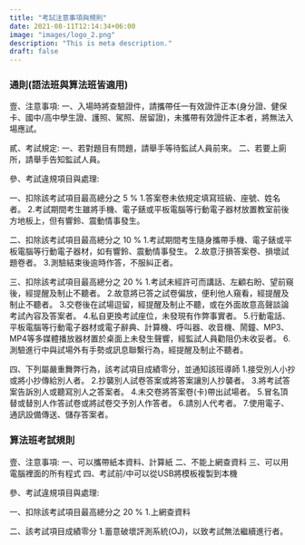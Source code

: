 ```yaml
---
title: "考試注意事項與規則"
date: 2021-08-11T12:14:34+06:00
image: "images/logo_2.png"
description: "This is meta description."
draft: false
---
```


### 通則(語法班與算法班皆適用)

壹、注意事項:
   一、入場時將查驗證件，請攜帶任一有效證件正本(身分證、健保卡、國中/高中學生證、護照、駕照、居留證)，未攜帶有效證件正本者，將無法入場應試。

貳、考試規定:
   一、若對題目有問題，請舉手等待監試人員前來。
   二、若要上廁所，請舉手告知監試人員。

參、考試違規項目與處理:

   一、扣除該考試項目最高總分之 5 %
      1.答案卷未依規定填寫班級、座號、姓名者。
      2.考試期間考生雖將手機、電子錶或平板電腦等行動電子器材放置教室前後方地板上，但有響鈴、震動情事發生。

   二、扣除該考試項目最高總分之 10 %
      1.考試期間考生隨身攜帶手機、電子錶或平板電腦等行動電子器材，如有響鈴、震動情事發生。
      2.故意汙損答案卷、損壞試題卷者。
      3.測驗結束後逾時作答，不服糾正者。

   三、扣除該考試項目最高總分之 20 %
      1.考試未經許可而講話、左顧右盼、望前窺後，經提醒及制止不聽者。
      2.故意將已答之試卷偏放，便利他人窺看，經提醒及制止不聽者。
      3.交卷後在試場逗留，經提醒及制止不聽，或在外面故意高聲談論考試內容及答案者。
      4.私自更換考試座位，未發現有作弊事實者。
      5.行動電話、平板電腦等行動電子器材或電子辭典、計算機、呼叫器、收音機、鬧鐘、MP3、MP4等多媒體播放器材置於桌面上未發生聲響，經監試人員勸阻仍未收妥者。
      6.測驗進行中與試場外有手勢或訊息聯繫行為，經提醒及制止不聽者。

   四、下列屬嚴重舞弊行為，該考試項目成績零分，並通知該班導師
      1.接受別人小抄或將小抄傳給別人者。
      2.抄襲別人試卷答案或將答案讓別人抄襲者。
      3.將考試答案告訴別人或聽寫別人之答案者。
      4.未交卷將答案卷(卡)帶出試場者。
      5.冒名頂替或替別人作答試卷或將試卷交予別人作答者。
      6.請別人代考者。
      7.使用電子、通訊設備傳送、儲存答案者。

### 算法班考試規則

壹、注意事項:
   一、可以攜帶紙本資料、計算紙
   二、不能上網查資料
   三、可以用電腦裡面的所有程式
   四、考試前/中可以從USB將模板複製到本機

參、考試違規項目與處理:

   一、扣除該考試項目最高總分之 20 %
      1.上網查資料
   
   二、該考試項目成績零分
      1.蓄意破壞評測系統(OJ)，以致考試無法繼續進行者。


